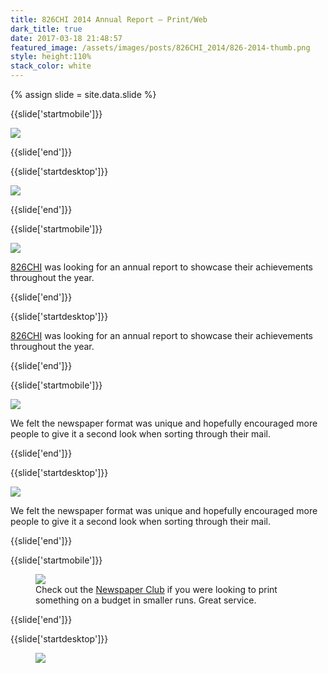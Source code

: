 ```yaml
---
title: 826CHI 2014 Annual Report — Print/Web
dark_title: true
date: 2017-03-18 21:48:57
featured_image: /assets/images/posts/826CHI_2014/826-2014-thumb.png
style: height:110%
stack_color: white
---
```

{% assign slide = site.data.slide %}

{{slide['startmobile']}}

<div><img class='full-height' src='{{ site.url }}/assets/images/posts/826CHI_2014/826-2014-1-mobile.jpg' srcset='{{ site.url }}/assets/images/posts/826CHI_2014/826-2014-1-mobile.jpg 375w, {{ site.url }}/assets/images/posts/826CHI_2014/826-2014-1-mobile@2x.jpg 750w, {{ site.url }}/assets/images/posts/826CHI_2014/826-2014-1-mobile@3x.jpg 1125w'></div>

{{slide['end']}}

{{slide['startdesktop']}}

<div><img class='full-width' src='{{ site.url }}/assets/images/posts/826CHI_2014/826-2014-1@2x.png' srcset='{{ site.url }}/assets/images/posts/826CHI_2014/826-2014-1.png 1024w, {{ site.url }}/assets/images/posts/826CHI_2014/826-2014-1@2x.png 2048w, {{ site.url }}/assets/images/posts/826CHI_2014/826-2014-1@3x.png 3072w'></div>

{{slide['end']}}

{{slide['startmobile']}}

<div><img class='full-height' src='{{ site.url }}/assets/images/posts/826CHI_2014/826-2014-2-mobile.jpg' srcset='{{ site.url }}/assets/images/posts/826CHI_2014/826-2014-2-mobile.jpg 375w, {{ site.url }}/assets/images/posts/826CHI_2014/826-2014-2-mobile@2x.jpg 750w, {{ site.url }}/assets/images/posts/826CHI_2014/826-2014-2-mobile@3x.jpg 1125w'></div>

<p class="bg"><a href='http://826CHI.org/'>826CHI</a> was looking for an annual report to showcase their achievements throughout the year.</p>

{{slide['end']}}

{{slide['startdesktop']}}

<a href='http://826CHI.org/'>826CHI</a> was looking for an annual report to showcase their achievements throughout the year.

{{slide['end']}}

{{slide['startmobile']}}

<div><img src='{{ site.url }}/assets/images/posts/826CHI_2014/826-2015-1.gif'></div>

We felt the newspaper format was unique and hopefully encouraged more people to give it a second look when sorting through their mail.

{{slide['end']}}

{{slide['startdesktop']}}

<div><img src='{{ site.url }}/assets/images/posts/826CHI_2014/826-2014-2@3x.png' srcset='{{ site.url }}/assets/images/posts/826CHI_2014/826-2014-2.png 615w, {{ site.url }}/assets/images/posts/826CHI_2014/826-2014-2@2x.png 1230w, {{ site.url }}/assets/images/posts/826CHI_2014/826-2014-2@3x.png 1845w'></div>

We felt the newspaper format was unique and hopefully encouraged more people to give it a second look when sorting through their mail.

{{slide['end']}}

{{slide['startmobile']}}

<figure>

<div><img class='full-height' src='{{ site.url }}/assets/images/posts/826CHI_2014/826-2014-4-mobile.jpg' srcset='{{ site.url }}/assets/images/posts/826CHI_2014/826-2014-4-mobile.jpg 375w, {{ site.url }}/assets/images/posts/826CHI_2014/826-2014-4-mobile@2x.jpg 750w, {{ site.url }}/assets/images/posts/826CHI_2014/826-2014-4-mobile@3x.jpg 1125w'></div>

<figcaption class='bg-dark'>Check out the <a href='https://www.newspaperclub.com/'>Newspaper Club</a> if you were looking to print something on a budget in smaller runs. Great service.</figcaption>

</figure>

{{slide['end']}}

{{slide['startdesktop']}}

<figure>

<!--- <div><img src='{{ site.url }}/assets/images/posts/826CHI_2014/826-2014-3.png' srcset='{{ site.url }}/assets/images/posts/826CHI_2014/826-2014-3.png 394w, {{ site.url }}/assets/images/posts/826CHI_2014/826-2014-3@2x.png 788w, {{ site.url }}/assets/images/posts/826CHI_2014/826-2014-3@3x.png 1182w'></div>

The gif below replaces the above .png
-->

<div class='row'>

<div><img src='{{ site.url }}/assets/images/posts/826CHI_2014/826-2015-1.gif'></div><!--

--><div><img class='full-height' src='{{ site.url }}/assets/images/posts/826CHI_2014/826-2014-4@3x.png' srcset='{{ site.url }}/assets/images/posts/826CHI_2014/826-2014-4.png 234w, {{ site.url }}/assets/images/posts/826CHI_2014/826-2014-4@2x.png 468w, {{ site.url }}/assets/images/posts/826CHI_2014/826-2014-4@3x.png 702w'></div>

</div>

<figcaption>Check out the <a href='https://www.newspaperclub.com/'>Newspaper Club</a> if you were looking to print something on a budget in smaller runs. Great service.</figcaption>

</figure>

{{slide['end']}}

{{slide['startmobile']}}

<div><img class='full-height' src='{{ site.url }}/assets/images/posts/826CHI_2014/826-2014-5-mobile.jpg' srcset='{{ site.url }}/assets/images/posts/826CHI_2014/826-2014-5-mobile.jpg 554w, {{ site.url }}/assets/images/posts/826CHI_2014/826-2014-5-mobile@2x.jpg 1108w, {{ site.url }}/assets/images/posts/826CHI_2014/826-2014-5-mobile@3x.jpg 1662w'></div>

<p class='bg'>I designed and (jank-ily) <a href='http://826chi.org/2014/'>built a website</a> to accompany the piece for sharing the content on social media, email campaigns and things of that nature throughout the following year.</p>

{{slide['end']}}

{{slide['startdesktop']}}

I designed and (jank-ily) <a href='http://826chi.org/2014/'>built a website</a> to accompany the piece for sharing the content on social media, email campaigns and things of that nature throughout the following year.

<div><img src='{{ site.url }}/assets/images/posts/826CHI_2014/826-2014-5@3x.png' srcset='{{ site.url }}/assets/images/posts/826CHI_2014/826-2014-5.png 554w, {{ site.url }}/assets/images/posts/826CHI_2014/826-2014-5@2x.png 1108w, {{ site.url }}/assets/images/posts/826CHI_2014/826-2014-5@3x.png 1662w'></div>

{{slide['end']}}